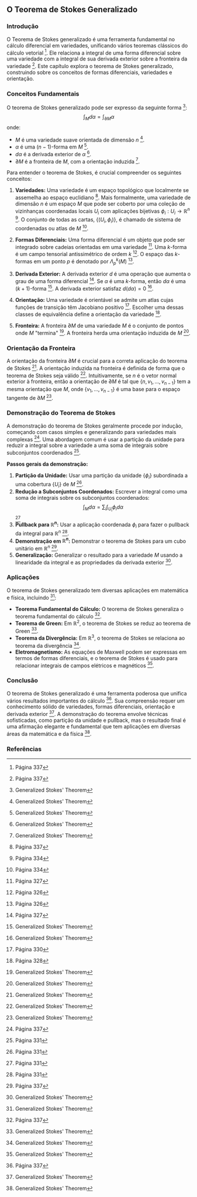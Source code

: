 ## O Teorema de Stokes Generalizado
### Introdução
O Teorema de Stokes generalizado é uma ferramenta fundamental no cálculo diferencial em variedades, unificando vários teoremas clássicos do cálculo vetorial [^337]. Ele relaciona a integral de uma forma diferencial sobre uma variedade com a integral de sua derivada exterior sobre a fronteira da variedade [^337]. Este capítulo explora o teorema de Stokes generalizado, construindo sobre os conceitos de formas diferenciais, variedades e orientação.

### Conceitos Fundamentais
O teorema de Stokes generalizado pode ser expresso da seguinte forma [^1]:
$$\int_M d\alpha = \int_{\partial M} \alpha$$
onde:
- $M$ é uma variedade suave orientada de dimensão $n$ [^1].
- $\alpha$ é uma $(n-1)$-forma em $M$ [^1].
- $d\alpha$ é a derivada exterior de $\alpha$ [^1].
- $\partial M$ é a fronteira de $M$, com a orientação induzida [^1].

Para entender o teorema de Stokes, é crucial compreender os seguintes conceitos:

1.  **Variedades:** Uma variedade é um espaço topológico que localmente se assemelha ao espaço euclidiano [^337]. Mais formalmente, uma variedade de dimensão $n$ é um espaço $M$ que pode ser coberto por uma coleção de vizinhanças coordenadas locais $U_i$ com aplicações bijetivas $\phi_i: U_i \rightarrow \mathbb{R}^n$ [^334]. O conjunto de todas as cartas, $\{(U_i, \phi_i)\}$, é chamado de sistema de coordenadas ou atlas de $M$ [^334].

2.  **Formas Diferenciais:** Uma forma diferencial é um objeto que pode ser integrado sobre cadeias orientadas em uma variedade [^327]. Uma $k$-forma é um campo tensorial antissimétrico de ordem $k$ [^326]. O espaço das $k$-formas em um ponto $p$ é denotado por $\Lambda_p^k(M)$ [^326].

3.  **Derivada Exterior:** A derivada exterior $d$ é uma operação que aumenta o grau de uma forma diferencial [^327]. Se $\alpha$ é uma $k$-forma, então $d\alpha$ é uma $(k+1)$-forma [^1]. A derivada exterior satisfaz $d(d\alpha) = 0$ [^1].

4.  **Orientação:** Uma variedade é orientável se admite um atlas cujas funções de transição têm Jacobiano positivo [^330]. Escolher uma dessas classes de equivalência define a orientação da variedade [^328].

5.  **Fronteira:** A fronteira $\partial M$ de uma variedade $M$ é o conjunto de pontos onde $M$ "termina" [^1]. A fronteira herda uma orientação induzida de $M$ [^1].

### Orientação da Fronteira
A orientação da fronteira $\partial M$ é crucial para a correta aplicação do teorema de Stokes [^1]. A orientação induzida na fronteira é definida de forma que o teorema de Stokes seja válido [^1]. Intuitivamente, se $n$ é o vetor normal exterior à fronteira, então a orientação de $\partial M$ é tal que $\{n, v_1, ..., v_{n-1}\}$ tem a mesma orientação que $M$, onde $\{v_1, ..., v_{n-1}\}$ é uma base para o espaço tangente de $\partial M$ [^1].

### Demonstração do Teorema de Stokes
A demonstração do teorema de Stokes geralmente procede por indução, começando com casos simples e generalizando para variedades mais complexas [^337]. Uma abordagem comum é usar a partição da unidade para reduzir a integral sobre a variedade a uma soma de integrais sobre subconjuntos coordenados [^331].

**Passos gerais da demonstração:**
1.  **Partição da Unidade:** Usar uma partição da unidade $\{\phi_i\}$ subordinada a uma cobertura $\{U_i\}$ de $M$ [^331].
2.  **Redução a Subconjuntos Coordenados:** Escrever a integral como uma soma de integrais sobre os subconjuntos coordenados:
$$\int_M d\alpha = \sum_i \int_{U_i} \phi_i d\alpha$$ [^331]
3.  **Pullback para $\mathbb{R}^n$:** Usar a aplicação coordenada $\phi_i$ para fazer o pullback da integral para $\mathbb{R}^n$ [^331].
4.  **Demonstração em $\mathbb{R}^n$:** Demonstrar o teorema de Stokes para um cubo unitário em $\mathbb{R}^n$ [^337].
5.  **Generalização:** Generalizar o resultado para a variedade $M$ usando a linearidade da integral e as propriedades da derivada exterior [^1].

### Aplicações
O teorema de Stokes generalizado tem diversas aplicações em matemática e física, incluindo [^1]:
*   **Teorema Fundamental do Cálculo:** O teorema de Stokes generaliza o teorema fundamental do cálculo [^337].
*   **Teorema de Green:** Em $\mathbb{R}^2$, o teorema de Stokes se reduz ao teorema de Green [^1].
*   **Teorema da Divergência:** Em $\mathbb{R}^3$, o teorema de Stokes se relaciona ao teorema da divergência [^1].
*   **Eletromagnetismo:** As equações de Maxwell podem ser expressas em termos de formas diferenciais, e o teorema de Stokes é usado para relacionar integrais de campos elétricos e magnéticos [^1].

### Conclusão
O teorema de Stokes generalizado é uma ferramenta poderosa que unifica vários resultados importantes do cálculo [^337]. Sua compreensão requer um conhecimento sólido de variedades, formas diferenciais, orientação e derivada exterior [^1]. A demonstração do teorema envolve técnicas sofisticadas, como partição da unidade e pullback, mas o resultado final é uma afirmação elegante e fundamental que tem aplicações em diversas áreas da matemática e da física [^1].

### Referências
[^1]: Generalized Stokes' Theorem
[^326]: Página 326
[^327]: Página 327
[^328]: Página 328
[^330]: Página 330
[^331]: Página 331
[^334]: Página 334
[^337]: Página 337
<!-- END -->